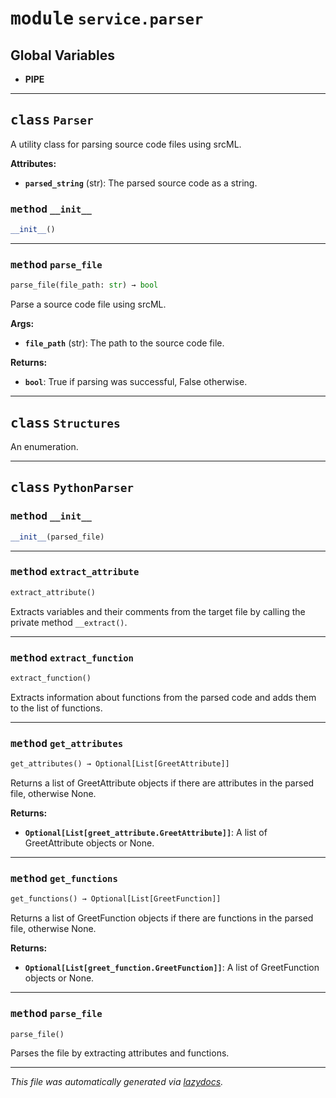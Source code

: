 <!-- markdownlint-disable -->

# <kbd>module</kbd> `service.parser`




**Global Variables**
---------------
- **PIPE**


---

## <kbd>class</kbd> `Parser`
A utility class for parsing source code files using srcML. 

**Attributes:**
 
 - <b>`parsed_string`</b> (str):  The parsed source code as a string. 

### <kbd>method</kbd> `__init__`

```python
__init__()
```








---

### <kbd>method</kbd> `parse_file`

```python
parse_file(file_path: str) → bool
```

Parse a source code file using srcML. 

**Args:**
 
 - <b>`file_path`</b> (str):  The path to the source code file. 

**Returns:**
 
 - <b>`bool`</b>:  True if parsing was successful, False otherwise. 


---

## <kbd>class</kbd> `Structures`
An enumeration. 





---

## <kbd>class</kbd> `PythonParser`




### <kbd>method</kbd> `__init__`

```python
__init__(parsed_file)
```








---

### <kbd>method</kbd> `extract_attribute`

```python
extract_attribute()
```

Extracts variables and their comments from the target file by calling the private method `__extract()`. 

---

### <kbd>method</kbd> `extract_function`

```python
extract_function()
```

Extracts information about functions from the parsed code and adds them to the list of functions. 

---

### <kbd>method</kbd> `get_attributes`

```python
get_attributes() → Optional[List[GreetAttribute]]
```

Returns a list of GreetAttribute objects if there are attributes in the parsed file, otherwise None. 



**Returns:**
 
 - <b>`Optional[List[greet_attribute.GreetAttribute]]`</b>:  A list of GreetAttribute objects or None. 

---

### <kbd>method</kbd> `get_functions`

```python
get_functions() → Optional[List[GreetFunction]]
```

Returns a list of GreetFunction objects if there are functions in the parsed file, otherwise None. 



**Returns:**
 
 - <b>`Optional[List[greet_function.GreetFunction]]`</b>:  A list of GreetFunction objects or None. 

---

### <kbd>method</kbd> `parse_file`

```python
parse_file()
```

Parses the file by extracting attributes and functions. 




---

_This file was automatically generated via [lazydocs](https://github.com/ml-tooling/lazydocs)._
